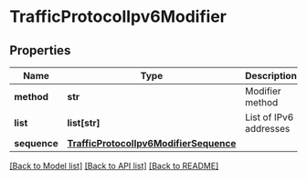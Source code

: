 # TrafficProtocolIpv6Modifier

## Properties
Name | Type | Description | Notes
------------ | ------------- | ------------- | -------------
**method** | **str** | Modifier method | 
**list** | **list[str]** | List of IPv6 addresses | [optional] 
**sequence** | [**TrafficProtocolIpv6ModifierSequence**](TrafficProtocolIpv6ModifierSequence.md) |  | [optional] 

[[Back to Model list]](../README.md#documentation-for-models) [[Back to API list]](../README.md#documentation-for-api-endpoints) [[Back to README]](../README.md)


